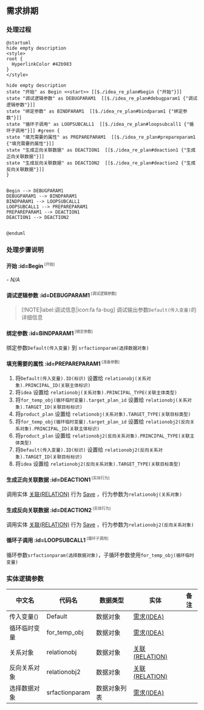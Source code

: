## 需求排期 <!-- {docsify-ignore-all} -->

   

### 处理过程

```plantuml
@startuml
hide empty description
<style>
root {
  HyperlinkColor #42b983
}
</style>

hide empty description
state "开始" as Begin <<start>> [[$./idea_re_plan#begin {"开始"}]]
state "调试逻辑参数" as DEBUGPARAM1  [[$./idea_re_plan#debugparam1 {"调试逻辑参数"}]]
state "绑定参数" as BINDPARAM1  [[$./idea_re_plan#bindparam1 {"绑定参数"}]]
state "循环子调用" as LOOPSUBCALL1  [[$./idea_re_plan#loopsubcall1 {"循环子调用"}]] #green {
state "填充需要的属性" as PREPAREPARAM1  [[$./idea_re_plan#prepareparam1 {"填充需要的属性"}]]
state "生成正向关联数据" as DEACTION1  [[$./idea_re_plan#deaction1 {"生成正向关联数据"}]]
state "生成反向关联数据" as DEACTION2  [[$./idea_re_plan#deaction2 {"生成反向关联数据"}]]
}


Begin --> DEBUGPARAM1
DEBUGPARAM1 --> BINDPARAM1
BINDPARAM1 --> LOOPSUBCALL1
LOOPSUBCALL1 --> PREPAREPARAM1
PREPAREPARAM1 --> DEACTION1
DEACTION1 --> DEACTION2


@enduml
```


### 处理步骤说明

#### 开始 :id=Begin<sup class="footnote-symbol"> <font color=gray size=1>[开始]</font></sup>



*- N/A*
#### 调试逻辑参数 :id=DEBUGPARAM1<sup class="footnote-symbol"> <font color=gray size=1>[调试逻辑参数]</font></sup>



> [!NOTE|label:调试信息|icon:fa fa-bug]
> 调试输出参数`Default(传入变量)`的详细信息


#### 绑定参数 :id=BINDPARAM1<sup class="footnote-symbol"> <font color=gray size=1>[绑定参数]</font></sup>



绑定参数`Default(传入变量)` 到 `srfactionparam(选择数据对象)`
#### 填充需要的属性 :id=PREPAREPARAM1<sup class="footnote-symbol"> <font color=gray size=1>[准备参数]</font></sup>



1. 将`Default(传入变量).ID(标识)` 设置给  `relationobj(关系对象).PRINCIPAL_ID(关联主体标识)`
2. 将`idea` 设置给  `relationobj(关系对象).PRINCIPAL_TYPE(关联主体类型)`
3. 将`for_temp_obj(循环临时变量).target_plan_id` 设置给  `relationobj(关系对象).TARGET_ID(关联目标标识)`
4. 将`product_plan` 设置给  `relationobj(关系对象).TARGET_TYPE(关联目标类型)`
5. 将`for_temp_obj(循环临时变量).target_plan_id` 设置给  `relationobj2(反向关系对象).PRINCIPAL_ID(关联主体标识)`
6. 将`product_plan` 设置给  `relationobj2(反向关系对象).PRINCIPAL_TYPE(关联主体类型)`
7. 将`Default(传入变量).ID(标识)` 设置给  `relationobj2(反向关系对象).TARGET_ID(关联目标标识)`
8. 将`idea` 设置给  `relationobj2(反向关系对象).TARGET_TYPE(关联目标类型)`

#### 生成正向关联数据 :id=DEACTION1<sup class="footnote-symbol"> <font color=gray size=1>[实体行为]</font></sup>



调用实体 [关联(RELATION)](module/Base/Relation.md) 行为 [Save](module/Base/Relation#行为) ，行为参数为`relationobj(关系对象)`

#### 生成反向关联数据 :id=DEACTION2<sup class="footnote-symbol"> <font color=gray size=1>[实体行为]</font></sup>



调用实体 [关联(RELATION)](module/Base/Relation.md) 行为 [Save](module/Base/Relation#行为) ，行为参数为`relationobj2(反向关系对象)`

#### 循环子调用 :id=LOOPSUBCALL1<sup class="footnote-symbol"> <font color=gray size=1>[循环子调用]</font></sup>



循环参数`srfactionparam(选择数据对象)`，子循环参数使用`for_temp_obj(循环临时变量)`


### 实体逻辑参数

|    中文名   |    代码名    |  数据类型    |  实体   |备注 |
| --------| --------| -------- | -------- | --------   |
|传入变量(<i class="fa fa-check"/></i>)|Default|数据对象|[需求(IDEA)](module/ProdMgmt/Idea.md)||
|循环临时变量|for_temp_obj|数据对象|[需求(IDEA)](module/ProdMgmt/Idea.md)||
|关系对象|relationobj|数据对象|[关联(RELATION)](module/Base/Relation.md)||
|反向关系对象|relationobj2|数据对象|[关联(RELATION)](module/Base/Relation.md)||
|选择数据对象|srfactionparam|数据对象列表|[需求(IDEA)](module/ProdMgmt/Idea.md)||
